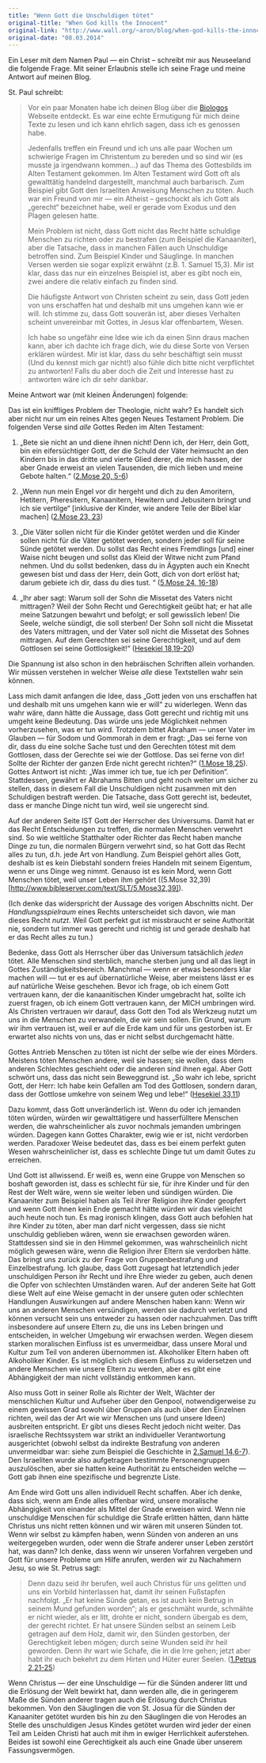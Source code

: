 ```yaml
---
title: "Wenn Gott die Unschuldigen tötet"
original-title: "When God kills the Innocent"
original-link: "http://www.wall.org/~aron/blog/when-god-kills-the-innocent/"
original-date: "08.03.2014"
---
```


Ein Leser mit dem Namen Paul — ein Christ – schreibt mir aus Neuseeland die folgende Frage. Mit seiner Erlaubnis stelle ich seine Frage und meine Antwort auf meinen Blog.

St. Paul schreibt:

> Vor ein paar Monaten habe ich deinen Blog über die [Biologos](http://biologos.org/) Webseite entdeckt. Es war eine echte Ermutigung für mich deine Texte zu lesen und ich kann ehrlich sagen, dass ich es genossen habe.
>
> Jedenfalls treffen ein Freund und ich uns alle paar Wochen um schwierige Fragen im Christentum zu bereden und so sind wir (es musste ja irgendwann kommen…) auf das Thema des Gottesbilds im Alten Testament gekommen. Im Alten Testament wird Gott oft als gewalttätig handelnd dargestellt, manchmal auch barbarisch. Zum Beispiel gibt Gott den Israeliten Anweisung Menschen zu töten. Auch war ein Freund von mir — ein Atheist – geschockt als ich Gott als „gerecht“ bezeichnet habe, weil er gerade vom Exodus und den Plagen gelesen hatte.
>
> Mein Problem ist nicht, dass Gott nicht das Recht hätte schuldige Menschen zu richten oder zu bestrafen (zum Beispiel die Kanaaniter), aber die Tatsache, dass in manchen Fällen auch Unschuldige betroffen sind. Zum Beispiel Kinder und Säuglinge. In manchen Versen werden sie sogar explizit erwähnt (z.B. 1. Samuel 15,3). Mir ist klar, dass das nur ein einzelnes Beispiel ist, aber es gibt noch ein, zwei andere die relativ einfach zu finden sind.
>
> Die häufigste Antwort von Christen scheint zu sein, dass Gott jeden von uns erschaffen hat und deshalb mit uns umgehen kann wie er will. Ich stimme zu, dass Gott souverän ist, aber dieses Verhalten scheint unvereinbar mit Gottes, in Jesus klar offenbartem, Wesen.
>
> Ich habe so ungefähr eine Idee wie ich da einen Sinn draus machen kann, aber ich dachte ich frage dich, wie du diese Sorte von Versen erklären würdest. Mir ist klar, dass du sehr beschäftigt sein musst (Und du kennst mich gar nicht!) also fühle dich bitte nicht verpflichtet zu antworten! Falls du aber doch die Zeit und Interesse hast zu antworten wäre ich dir sehr dankbar.

Meine Antwort war (mit kleinen Änderungen) folgende:

Das ist ein kniffliges Problem der Theologie, nicht wahr? Es handelt sich aber nicht nur um ein reines Altes gegen Neues Testament Problem. Die folgenden Verse sind *alle* Gottes Reden im Alten Testament:

1. „Bete sie nicht an und diene ihnen nicht! Denn ich, der Herr, dein Gott, bin ein eifersüchtiger Gott, der die Schuld der Väter heimsucht an den Kindern bis in das dritte und vierte Glied derer, die mich hassen, der aber Gnade erweist an vielen Tausenden, die mich lieben und meine Gebote halten.“ ([2.Mose 20, 5-6](http://www.bibleserver.com/text/SLT/2.Mose20,5-6))

2. „Wenn nun mein Engel vor dir hergeht und dich zu den Amoritern, Hetitern, Pheresitern, Kanaanitern, Hewitern und Jebusitern bringt und ich sie vertilge“ [inklusive der Kinder, wie andere Teile der Bibel klar machen] ([2.Mose 23, 23](http://www.bibleserver.com/text/SLT/2.Mose23,23))

3. „Die Väter sollen nicht für die Kinder getötet werden und die Kinder sollen nicht für die Väter getötet werden, sondern jeder soll für seine Sünde getötet werden. Du sollst das Recht eines Fremdlings [und] einer Waise nicht beugen und sollst das Kleid der Witwe nicht zum Pfand nehmen. Und du sollst bedenken, dass du in Ägypten auch ein Knecht gewesen bist und dass der Herr, dein Gott, dich von dort erlöst hat; darum gebiete ich dir, dass du dies tust. “ ([5.Mose 24, 16-18](http://www.bibleserver.com/text/SLT/5.Mose24,16-18))

4. „Ihr aber sagt: Warum soll der Sohn die Missetat des Vaters nicht mittragen? Weil der Sohn Recht und Gerechtigkeit geübt hat; er hat alle meine Satzungen bewahrt und befolgt; er soll gewisslich leben! Die Seele, welche sündigt, die soll sterben! Der Sohn soll nicht die Missetat des Vaters mittragen, und der Vater soll nicht die Missetat des Sohnes mittragen. Auf dem Gerechten sei seine Gerechtigkeit, und auf dem Gottlosen sei seine Gottlosigkeit!“ ([Hesekiel 18,19-20](http://www.bibleserver.com/text/SLT/Hesekiel18,19-20))

Die Spannung ist also schon in den hebräischen Schriften allein vorhanden. Wir müssen verstehen in welcher Weise *alle* diese Textstellen wahr sein können.

Lass mich damit anfangen die Idee, dass „Gott jeden von uns erschaffen hat und deshalb mit uns umgehen kann wie er will“ zu widerlegen. Wenn das wahr wäre, dann hätte die Aussage, dass Gott gerecht und richtig mit uns umgeht keine Bedeutung. Das würde uns jede Möglichkeit nehmen vorherzusehen, was er tun wird. Trotzdem bittet Abraham — unser Vater im Glauben — für Sodom und Gommorah in dem er fragt: „Das sei ferne von dir, dass du eine solche Sache tust und den Gerechten tötest mit dem Gottlosen, dass der Gerechte sei wie der Gottlose. Das sei ferne von dir! Sollte der Richter der ganzen Erde nicht gerecht richten?“ ([1.Mose 18,25](http://www.bibleserver.com/text/SLT/1.Mose18,25)). Gottes Antwort ist nicht: „Was immer ich tue, tue ich per Definition“. Stattdessen, gewährt er Abrahams Bitten und geht noch weiter um sicher zu stellen, dass in diesem Fall die Unschuldigen nicht zusammen mit den Schuldigen bestraft werden. Die Tatsache, dass Gott gerecht ist, bedeutet, dass er manche Dinge nicht tun wird, weil sie ungerecht sind.

Auf der anderen Seite IST Gott der Herrscher des Universums. Damit hat er das Recht Entscheidungen zu treffen, die normalen Menschen verwehrt sind. So wie weltliche Statthalter oder Richter das Recht haben manche Dinge zu tun, die normalen Bürgern verwehrt sind, so hat Gott das Recht alles zu tun, d.h. jede Art von Handlung. Zum Beispiel gehört alles Gott, deshalb ist es kein Diebstahl sondern freies Handeln mit seinem Eigentum, wenn er uns Dinge weg nimmt. Genauso ist es kein Mord, wenn Gott Menschen tötet, weil unser Leben ihm gehört ((5.Mose 32,39)[http://www.bibleserver.com/text/SLT/5.Mose32,39]).

(Ich denke das widerspricht der Aussage des vorigen Abschnitts nicht. Der *Handlungsspielraum* eines Rechts unterscheidet sich davon, wie man dieses Recht *nutzt*. Weil Gott perfekt gut ist missbraucht er seine Authorität nie, sondern tut immer was gerecht und richtig ist und gerade deshalb hat er das Recht alles zu tun.)

Bedenke, dass Gott als Herrscher über das Universum tatsächlich *jeden* tötet. Alle Menschen sind sterblich, manche sterben jung und all das liegt in Gottes Zuständigkeitsbereich. Manchmal — wenn er etwas besonders klar machen will — tut er es auf übernatürliche Weise, aber meistens lässt er es auf natürliche Weise geschehen. Bevor ich frage, ob ich einem Gott vertrauen kann, der die kanaanitischen Kinder umgebracht hat, sollte ich zuerst fragen, ob ich einem Gott vertrauen kann, der MICH umbringen wird. Als Christen vertrauen wir darauf, dass Gott den Tod als Werkzeug nutzt um uns in die Menschen zu verwandeln, die wir sein sollen. Ein Grund, warum wir ihm vertrauen ist, weil er auf die Erde kam und für uns gestorben ist. Er erwartet also nichts von uns, das er nicht selbst durchgemacht hätte.

Gottes Antrieb Menschen zu töten ist nicht der selbe wie der eines Mörders. Meistens töten Menschen andere, weil sie hassen; sie wollen, dass dem anderen Schlechtes geschieht oder die anderen sind ihnen egal. Aber Gott schwört uns, dass das nicht sein Beweggrund ist. „So wahr ich lebe, spricht Gott, der Herr: Ich habe kein Gefallen am Tod des Gottlosen, sondern daran, dass der Gottlose umkehre von seinem Weg und lebe!“ ([Hesekiel 33,11](http://www.bibleserver.com/text/SLT/Hesekiel33,11))

Dazu kommt, dass Gott unveränderlich ist. Wenn du oder ich jemanden töten würden, würden wir gewalttätigere und hasserfülltere Menschen werden, die wahrscheinlicher als zuvor nochmals jemanden umbringen würden. Dagegen kann Gottes Charakter, ewig wie er ist, nicht verdorben werden. Paradoxer Weise bedeutet das, dass es bei einem perfekt guten Wesen wahrscheinlicher ist, dass es schlechte Dinge tut um damit Gutes zu erreichen.

Und Gott ist allwissend. Er weiß es, wenn eine Gruppe von Menschen so boshaft geworden ist, dass es schlecht für sie, für ihre Kinder und für den Rest der Welt wäre, wenn sie weiter leben und sündigen würden. Die Kanaaniter zum Beispiel haben als Teil ihrer Religion ihre Kinder geopfert und wenn Gott ihnen kein Ende gemacht hätte würden wir das vielleicht auch heute noch tun. Es mag ironisch klingen, dass Gott auch befohlen hat ihre Kinder zu töten, aber man darf nicht vergessen, dass sie nicht unschuldig geblieben wären, wenn sie erwachsen geworden wären. Stattdessen sind sie in den Himmel gekommen, was wahrscheinlich nicht möglich gewesen wäre, wenn die Religion ihrer Eltern sie verdorben hätte.
Das bringt uns zurück zu der Frage von Gruppenbestrafung und Einzelbestrafung. Ich glaube, dass Gott zugesagt hat letztendlich jeder unschuldigen Person ihr Recht und ihre Ehre wieder zu geben, auch denen die Opfer von schlechten Umständen waren. Auf der anderen Seite hat Gott diese Welt auf eine Weise gemacht in der unsere guten oder schlechten Handlungen Auswirkungen auf andere Menschen haben kann: Wenn wir uns an anderen Menschen versündigen, werden sie dadurch verletzt und können versucht sein uns entweder zu hassen oder nachzuahmen. Das trifft insbesondere auf unsere Eltern zu, die uns ins Leben bringen und entscheiden, in welcher Umgebung wir erwachsen werden. Wegen diesem starken moralischen Einfluss ist es unvermeidbar, dass unsere Moral und Kultur zum Teil von anderen übernommen ist. Alkoholiker Eltern haben oft Alkoholiker Kinder. Es ist möglich sich diesem Einfluss zu widersetzen und andere Menschen wie unsere Eltern zu werden, aber es gibt eine Abhängigkeit der man nicht vollständig entkommen kann.

Also muss Gott in seiner Rolle als Richter der Welt, Wächter der menschlichen Kultur und Aufseher über den Genpool, notwendigerweise zu einem gewissen Grad sowohl über Gruppen als auch über den Einzelnen richten, weil das der Art wie wir Menschen uns (und unsere Ideen) ausbreiten entspricht. Er gibt uns dieses Recht jedoch nicht weiter. Das israelische Rechtssystem war strikt an individueller Verantwortung ausgerichtet (obwohl selbst da indirekte Bestrafung von anderen unvermeidbar war: siehe zum Beispiel die Geschichte in [2.Samuel 14,6-7](http://www.bibleserver.com/text/SLT/2.Samuel14,6-7)). Den Israeliten wurde also aufgetragen bestimmte Personengruppen auszulöschen, aber sie hatten keine Authorität zu entscheiden welche — Gott gab ihnen eine spezifische und begrenzte Liste.

Am Ende wird Gott uns allen individuell Recht schaffen. Aber ich denke, dass sich, wenn am Ende alles offenbar wird, unsere moralische Abhängigkeit von einander als Mittel der Gnade erweisen wird. Wenn nie unschuldige Menschen für schuldige die Strafe erlitten hätten, dann hätte Christus uns nicht retten können und wir wären mit unseren Sünden tot. Wenn wir selbst zu kämpfen haben, wenn Sünden von anderen an uns weitergegeben wurden, oder wenn die Strafe anderer unser Leben zerstört hat, was dann? Ich denke, dass wenn wir unseren Vorfahren vergeben und Gott für unsere Probleme um Hilfe anrufen, werden wir zu Nachahmern Jesu, so wie St. Petrus sagt:

> Denn dazu seid ihr berufen, weil auch Christus für uns gelitten und uns ein Vorbild hinterlassen hat, damit ihr seinen Fußstapfen nachfolgt. „Er hat keine Sünde getan, es ist auch kein Betrug in seinem Mund gefunden worden“; als er geschmäht wurde, schmähte er nicht wieder, als er litt, drohte er nicht, sondern übergab es dem, der gerecht richtet. Er hat unsere Sünden selbst an seinem Leib getragen auf dem Holz, damit wir, den Sünden gestorben, der Gerechtigkeit leben mögen; durch seine Wunden seid ihr heil geworden. Denn ihr wart wie Schafe, die in die Irre gehen; jetzt aber habt ihr euch bekehrt zu dem Hirten und Hüter eurer Seelen. ([1.Petrus 2,21-25](http://www.bibleserver.com/text/SLT/1.Petrus2,21-25))

Wenn Christus — der eine Unschuldige — für die Sünden anderer litt und die Erlösung der Welt bewirkt hat, dann werden alle, die in geringerem Maße die Sünden anderer tragen auch die Erlösung durch Christus bekommen. Von den Säuglingen die von St. Josua für die Sünden der Kanaaniter getötet wurden bis hin zu den Säuglingen die von Herodes an Stelle des unschuldigen Jesus Kindes getötet wurden wird jeder der einen Teil am Leiden Christi hat auch mit ihm in ewiger Herrlichkeit auferstehen. Beides ist sowohl eine Gerechtigkeit als auch eine Gnade über unserem Fassungsvermögen.


